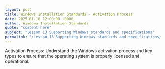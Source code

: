 ```yaml
---
layout: post
title: Windows Installation Standards - Activation Process
date: 2025-01-10 12:00:00 -0000
author: Windows Installation Standards
quote: "content here"
subject: "Lesson 13 Supporting Windows standards and specifications"
permalink: "/Lesson 13 Supporting Windows standards and specifications/Windows Installation Standards/Windows Installation Standards - Activation Process"
---
```


Activation Process: Understand the Windows activation process and key types to ensure that the operating system is properly licensed and operational.
